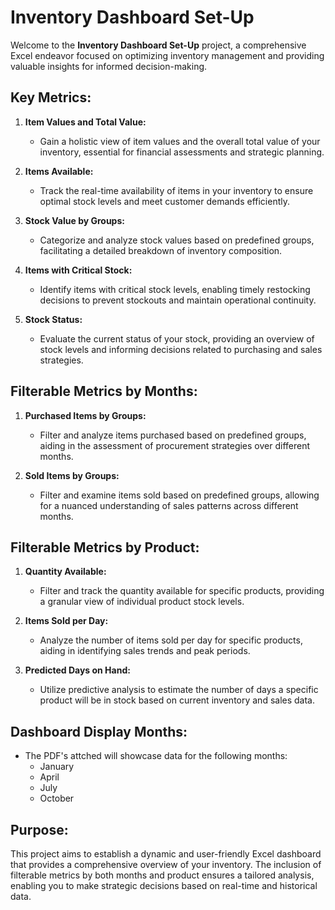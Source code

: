 # Inventory Dashboard Set-Up

Welcome to the **Inventory Dashboard Set-Up** project, a comprehensive Excel endeavor focused on optimizing inventory management and providing valuable insights for informed decision-making.

## Key Metrics:

1. **Item Values and Total Value:**
   - Gain a holistic view of item values and the overall total value of your inventory, essential for financial assessments and strategic planning.

2. **Items Available:**
   - Track the real-time availability of items in your inventory to ensure optimal stock levels and meet customer demands efficiently.

3. **Stock Value by Groups:**
   - Categorize and analyze stock values based on predefined groups, facilitating a detailed breakdown of inventory composition.

4. **Items with Critical Stock:**
   - Identify items with critical stock levels, enabling timely restocking decisions to prevent stockouts and maintain operational continuity.

5. **Stock Status:**
   - Evaluate the current status of your stock, providing an overview of stock levels and informing decisions related to purchasing and sales strategies.

## Filterable Metrics by Months:

1. **Purchased Items by Groups:**
   - Filter and analyze items purchased based on predefined groups, aiding in the assessment of procurement strategies over different months.

2. **Sold Items by Groups:**
   - Filter and examine items sold based on predefined groups, allowing for a nuanced understanding of sales patterns across different months.

## Filterable Metrics by Product:

1. **Quantity Available:**
   - Filter and track the quantity available for specific products, providing a granular view of individual product stock levels.

2. **Items Sold per Day:**
   - Analyze the number of items sold per day for specific products, aiding in identifying sales trends and peak periods.

3. **Predicted Days on Hand:**
   - Utilize predictive analysis to estimate the number of days a specific product will be in stock based on current inventory and sales data.

## Dashboard Display Months:

- The PDF's attched will showcase data for the following months:
  - January
  - April
  - July
  - October

## Purpose:

This project aims to establish a dynamic and user-friendly Excel dashboard that provides a comprehensive overview of your inventory. The inclusion of filterable metrics by both months and product ensures a tailored analysis, enabling you to make strategic decisions based on real-time and historical data.


